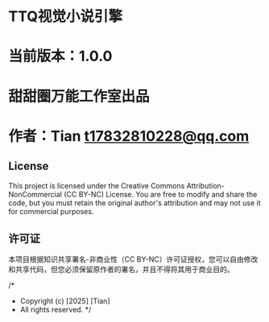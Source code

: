 # TTQ视觉小说引擎
# 当前版本：1.0.0
# 甜甜圈万能工作室出品
# 作者：Tian <t17832810228@qq.com>

## License
This project is licensed under the Creative Commons Attribution-NonCommercial (CC BY-NC) License. You are free to modify and share the code, but you must retain the original author's attribution and may not use it for commercial purposes.

## 许可证
本项目根据知识共享署名-非商业性（CC BY-NC）许可证授权，您可以自由修改和共享代码，但您必须保留原作者的署名，并且不得将其用于商业目的。

/*
 * Copyright (c) [2025] [Tian]
 * All rights reserved.
 */
